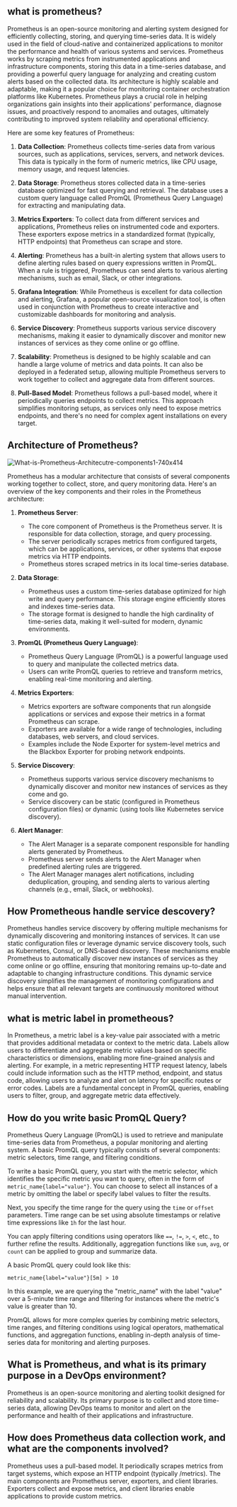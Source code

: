 ## what is prometheus?
Prometheus is an open-source monitoring and alerting system designed for efficiently collecting, storing, and querying time-series data. It is widely used in the field of cloud-native and containerized applications to monitor the performance and health of various systems and services. Prometheus works by scraping metrics from instrumented applications and infrastructure components, storing this data in a time-series database, and providing a powerful query language for analyzing and creating custom alerts based on the collected data. Its architecture is highly scalable and adaptable, making it a popular choice for monitoring container orchestration platforms like Kubernetes. Prometheus plays a crucial role in helping organizations gain insights into their applications' performance, diagnose issues, and proactively respond to anomalies and outages, ultimately contributing to improved system reliability and operational efficiency.

Here are some key features of Prometheus:

1. **Data Collection**: Prometheus collects time-series data from various sources, such as applications, services, servers, and network devices. This data is typically in the form of numeric metrics, like CPU usage, memory usage, and request latencies.

2. **Data Storage**: Prometheus stores collected data in a time-series database optimized for fast querying and retrieval. The database uses a custom query language called PromQL (Prometheus Query Language) for extracting and manipulating data.

3. **Metrics Exporters**: To collect data from different services and applications, Prometheus relies on instrumented code and exporters. These exporters expose metrics in a standardized format (typically, HTTP endpoints) that Prometheus can scrape and store.

4. **Alerting**: Prometheus has a built-in alerting system that allows users to define alerting rules based on query expressions written in PromQL. When a rule is triggered, Prometheus can send alerts to various alerting mechanisms, such as email, Slack, or other integrations.

5. **Grafana Integration**: While Prometheus is excellent for data collection and alerting, Grafana, a popular open-source visualization tool, is often used in conjunction with Prometheus to create interactive and customizable dashboards for monitoring and analysis.

6. **Service Discovery**: Prometheus supports various service discovery mechanisms, making it easier to dynamically discover and monitor new instances of services as they come online or go offline.

7. **Scalability**: Prometheus is designed to be highly scalable and can handle a large volume of metrics and data points. It can also be deployed in a federated setup, allowing multiple Prometheus servers to work together to collect and aggregate data from different sources.

8. **Pull-Based Model**: Prometheus follows a pull-based model, where it periodically queries endpoints to collect metrics. This approach simplifies monitoring setups, as services only need to expose metrics endpoints, and there's no need for complex agent installations on every target.

## Architecture of Prometheus?
![What-is-Prometheus-Architecutre-components1-740x414](https://github.com/SushantOps/AWS_Devops_Questions_and_Answers/assets/109059766/c3ab36a0-4a31-4a60-9618-f43f88b446d5)

Prometheus has a modular architecture that consists of several components working together to collect, store, and query monitoring data. Here's an overview of the key components and their roles in the Prometheus architecture:

1. **Prometheus Server**:
   - The core component of Prometheus is the Prometheus server. It is responsible for data collection, storage, and query processing.
   - The server periodically scrapes metrics from configured targets, which can be applications, services, or other systems that expose metrics via HTTP endpoints.
   - Prometheus stores scraped metrics in its local time-series database.

2. **Data Storage**:
   - Prometheus uses a custom time-series database optimized for high write and query performance. This storage engine efficiently stores and indexes time-series data.
   - The storage format is designed to handle the high cardinality of time-series data, making it well-suited for modern, dynamic environments.

3. **PromQL (Prometheus Query Language)**:
   - Prometheus Query Language (PromQL) is a powerful language used to query and manipulate the collected metrics data.
   - Users can write PromQL queries to retrieve and transform metrics, enabling real-time monitoring and alerting.

4. **Metrics Exporters**:
   - Metrics exporters are software components that run alongside applications or services and expose their metrics in a format Prometheus can scrape.
   - Exporters are available for a wide range of technologies, including databases, web servers, and cloud services.
   - Examples include the Node Exporter for system-level metrics and the Blackbox Exporter for probing network endpoints.

5. **Service Discovery**:
   - Prometheus supports various service discovery mechanisms to dynamically discover and monitor new instances of services as they come and go.
   - Service discovery can be static (configured in Prometheus configuration files) or dynamic (using tools like Kubernetes service discovery).

6. **Alert Manager**:
   - The Alert Manager is a separate component responsible for handling alerts generated by Prometheus.
   - Prometheus server sends alerts to the Alert Manager when predefined alerting rules are triggered.
   - The Alert Manager manages alert notifications, including deduplication, grouping, and sending alerts to various alerting channels (e.g., email, Slack, or webhooks).

## How Prometheous handle service descovery?
Prometheus handles service discovery by offering multiple mechanisms for dynamically discovering and monitoring instances of services. It can use static configuration files or leverage dynamic service discovery tools, such as Kubernetes, Consul, or DNS-based discovery. These mechanisms enable Prometheus to automatically discover new instances of services as they come online or go offline, ensuring that monitoring remains up-to-date and adaptable to changing infrastructure conditions. This dynamic service discovery simplifies the management of monitoring configurations and helps ensure that all relevant targets are continuously monitored without manual intervention.

## what is metric label in prometheous?
In Prometheus, a metric label is a key-value pair associated with a metric that provides additional metadata or context to the metric data. Labels allow users to differentiate and aggregate metric values based on specific characteristics or dimensions, enabling more fine-grained analysis and alerting. For example, in a metric representing HTTP request latency, labels could include information such as the HTTP method, endpoint, and status code, allowing users to analyze and alert on latency for specific routes or error codes. Labels are a fundamental concept in PromQL queries, enabling users to filter, group, and aggregate metric data effectively.

## How do you write basic PromQL Query?
Prometheus Query Language (PromQL) is used to retrieve and manipulate time-series data from Prometheus, a popular monitoring and alerting system. A basic PromQL query typically consists of several components: metric selectors, time range, and filtering conditions.

To write a basic PromQL query, you start with the metric selector, which identifies the specific metric you want to query, often in the form of `metric_name{label="value"}`. You can choose to select all instances of a metric by omitting the label or specify label values to filter the results.

Next, you specify the time range for the query using the `time` or `offset` parameters. Time range can be set using absolute timestamps or relative time expressions like `1h` for the last hour.

You can apply filtering conditions using operators like `==`, `!=`, `>`, `<`, etc., to further refine the results. Additionally, aggregation functions like `sum`, `avg`, or `count` can be applied to group and summarize data.

A basic PromQL query could look like this:
```plaintext
metric_name{label="value"}[5m] > 10
```

In this example, we are querying the "metric_name" with the label "value" over a 5-minute time range and filtering for instances where the metric's value is greater than 10.

PromQL allows for more complex queries by combining metric selectors, time ranges, and filtering conditions using logical operators, mathematical functions, and aggregation functions, enabling in-depth analysis of time-series data for monitoring and alerting purposes.

## What is Prometheus, and what is its primary purpose in a DevOps environment?

Prometheus is an open-source monitoring and alerting toolkit designed for reliability and scalability. Its primary purpose is to collect and store time-series data, allowing DevOps teams to monitor and alert on the performance and health of their applications and infrastructure.

## How does Prometheus data collection work, and what are the components involved?

Prometheus uses a pull-based model. It periodically scrapes metrics from target systems, which expose an HTTP endpoint (typically /metrics). The main components are Prometheus server, exporters, and client libraries. Exporters collect and expose metrics, and client libraries enable applications to provide custom metrics.
